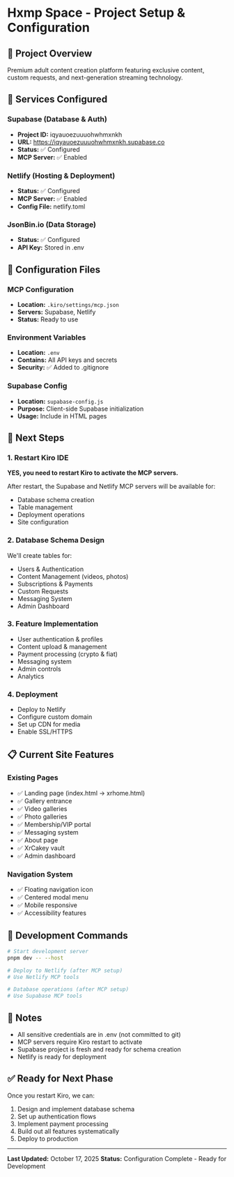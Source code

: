 # Hxmp Space - Project Setup & Configuration

## 🎯 Project Overview
Premium adult content creation platform featuring exclusive content, custom requests, and next-generation streaming technology.

## 🔐 Services Configured

### Supabase (Database & Auth)
- **Project ID:** iqyauoezuuuohwhmxnkh
- **URL:** https://iqyauoezuuuohwhmxnkh.supabase.co
- **Status:** ✅ Configured
- **MCP Server:** ✅ Enabled

### Netlify (Hosting & Deployment)
- **Status:** ✅ Configured
- **MCP Server:** ✅ Enabled
- **Config File:** netlify.toml

### JsonBin.io (Data Storage)
- **Status:** ✅ Configured
- **API Key:** Stored in .env

## 📁 Configuration Files

### MCP Configuration
- **Location:** `.kiro/settings/mcp.json`
- **Servers:** Supabase, Netlify
- **Status:** Ready to use

### Environment Variables
- **Location:** `.env`
- **Contains:** All API keys and secrets
- **Security:** ✅ Added to .gitignore

### Supabase Config
- **Location:** `supabase-config.js`
- **Purpose:** Client-side Supabase initialization
- **Usage:** Include in HTML pages

## 🚀 Next Steps

### 1. Restart Kiro IDE
**YES, you need to restart Kiro to activate the MCP servers.**

After restart, the Supabase and Netlify MCP servers will be available for:
- Database schema creation
- Table management
- Deployment operations
- Site configuration

### 2. Database Schema Design
We'll create tables for:
- Users & Authentication
- Content Management (videos, photos)
- Subscriptions & Payments
- Custom Requests
- Messaging System
- Admin Dashboard

### 3. Feature Implementation
- User authentication & profiles
- Content upload & management
- Payment processing (crypto & fiat)
- Messaging system
- Admin controls
- Analytics

### 4. Deployment
- Deploy to Netlify
- Configure custom domain
- Set up CDN for media
- Enable SSL/HTTPS

## 📋 Current Site Features

### Existing Pages
- ✅ Landing page (index.html → xrhome.html)
- ✅ Gallery entrance
- ✅ Video galleries
- ✅ Photo galleries
- ✅ Membership/VIP portal
- ✅ Messaging system
- ✅ About page
- ✅ XrCakey vault
- ✅ Admin dashboard

### Navigation System
- ✅ Floating navigation icon
- ✅ Centered modal menu
- ✅ Mobile responsive
- ✅ Accessibility features

## 🔧 Development Commands

```bash
# Start development server
pnpm dev -- --host

# Deploy to Netlify (after MCP setup)
# Use Netlify MCP tools

# Database operations (after MCP setup)
# Use Supabase MCP tools
```

## 📝 Notes
- All sensitive credentials are in .env (not committed to git)
- MCP servers require Kiro restart to activate
- Supabase project is fresh and ready for schema creation
- Netlify is ready for deployment

## ✅ Ready for Next Phase
Once you restart Kiro, we can:
1. Design and implement database schema
2. Set up authentication flows
3. Implement payment processing
4. Build out all features systematically
5. Deploy to production

---
**Last Updated:** October 17, 2025
**Status:** Configuration Complete - Ready for Development
